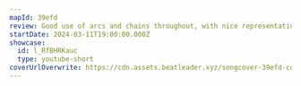 ```yaml
---
mapId: 39efd
review: Good use of arcs and chains throughout, with nice representation in the lighting, and, being a full spread, is accessible to everyone
startDate: 2024-03-11T19:00:00.000Z
showcase:
  id: l_RfBHRKauc
  type: youtube-short
coverUrlOverwrite: https://cdn.assets.beatleader.xyz/songcover-39efd-cover.png
---
```

